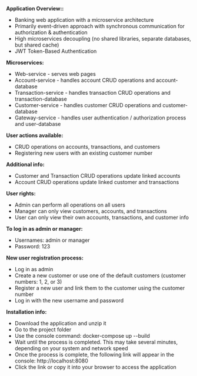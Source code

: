 **Application Overview::** <br>
- Banking web application with a microservice architecture <br>
- Primarily event-driven approach with synchronous communication for authorization & authentication <br>
- High microservices decoupling (no shared libraries, separate databases, but shared cache) <br>
- JWT Token-Based Authentication <br>

**Microservices:** <br>
- Web-service - serves web pages <br>
- Account-service - handles account CRUD operations and account-database <br>
- Transaction-service - handles transaction CRUD operations and transaction-database <br>
- Customer-service - handles customer CRUD operations and customer-database <br>
- Gateway-service - handles user authentication / authorization process and user-database <br>

**User actions available:** <br>
- CRUD operations on accounts, transactions, and customers <br>
- Registering new users with an existing customer number <br>

**Additional info:** <br>
- Customer and Transaction CRUD operations update linked accounts <br>
- Account CRUD operations update linked customer and transactions <br>

**User rights:** <br>
- Admin can perform all operations on all users <br>
- Manager can only view customers, accounts, and transactions <br>
- User can only view their own accounts, transactions, and customer info <br>

**To log in as admin or manager:** <br>
- Usernames: admin or manager <br>
- Password: 123 <br>

**New user registration process:** <br>
- Log in as admin <br> 
- Create a new customer or use one of the default customers (customer numbers: 1, 2, or 3) <br>
- Register a new user and link them to the customer using the customer number <br>
- Log in with the new username and password <br>

**Installation info:** <br>
- Download the application and unzip it <br>
- Go to the project folder <br>
- Use the console command: docker-compose up --build <br>
- Wait until the process is completed. This may take several minutes, depending on your system and network speed <br>
- Once the process is complete, the following link will appear in the console: http://localhost:8080 <br>
- Click the link or copy it into your browser to access the application <br>